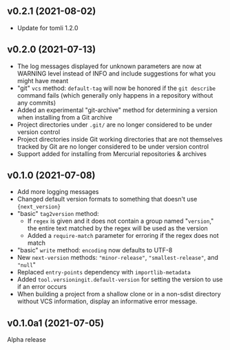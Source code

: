 v0.2.1 (2021-08-02)
-------------------
- Update for tomli 1.2.0

v0.2.0 (2021-07-13)
-------------------
- The log messages displayed for unknown parameters are now at WARNING level
  instead of INFO and include suggestions for what you might have meant
- "git" `vcs` method: `default-tag` will now be honored if the `git describe`
  command fails (which generally only happens in a repository without any
  commits)
- Added an experimental "git-archive" method for determining a version when
  installing from a Git archive
- Project directories under `.git/` are no longer considered to be under
  version control
- Project directories inside Git working directories that are not themselves
  tracked by Git are no longer considered to be under version control
- Support added for installing from Mercurial repositories & archives

v0.1.0 (2021-07-08)
-------------------
- Add more logging messages
- Changed default version formats to something that doesn't use
  `{next_version}`
- "basic" `tag2version` method:
    - If `regex` is given and it does not contain a group named "`version`,"
      the entire text matched by the regex will be used as the version
    - Added a `require-match` parameter for erroring if the regex does not
      match
- "basic" `write` method: `encoding` now defaults to UTF-8
- New `next-version` methods: `"minor-release"`, `"smallest-release"`, and
  `"null`"
- Replaced `entry-points` dependency with `importlib-metadata`
- Added `tool.versioningit.default-version` for setting the version to use if
  an error occurs
- When building a project from a shallow clone or in a non-sdist directory
  without VCS information, display an informative error message.

v0.1.0a1 (2021-07-05)
---------------------
Alpha release
